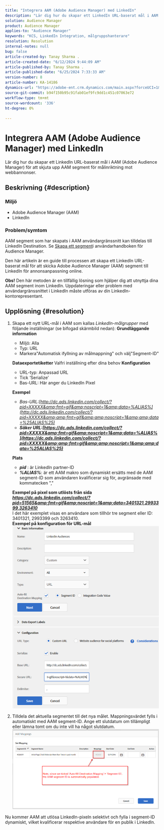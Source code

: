 ```yaml
---
title: "Integrera AAM (Adobe Audience Manager) med LinkedIn"
description: "Lär dig hur du skapar ett LinkedIn URL-baserat mål i AAM (Adobe Audience Manager) för att tänja ut AAM segment för onlineannonsering."
solution: Audience Manager
product: Audience Manager
applies-to: "Audience Manager"
keywords: "KCS, LinkedIn Integration, målgruppshanterare"
resolution: Resolution
internal-notes: null
bug: false
article-created-by: Tanay Sharma .
article-created-date: "6/12/2024 9:44:09 AM"
article-published-by: Tanay Sharma .
article-published-date: "6/25/2024 7:33:33 AM"
version-number: 8
article-number: KA-14186
dynamics-url: "https://adobe-ent.crm.dynamics.com/main.aspx?forceUCI=1&pagetype=entityrecord&etn=knowledgearticle&id=c8ad6e4b-a028-ef11-840b-6045bd0065b6"
source-git-commit: b94f150b95c91fab01ef9fc9dd1c451c07063e72
workflow-type: tm+mt
source-wordcount: '336'
ht-degree: 0%

---
```


# Integrera AAM (Adobe Audience Manager) med LinkedIn


Lär dig hur du skapar ett LinkedIn URL-baserat mål i AAM (Adobe Audience Manager) för att skjuta upp AAM segment för målinriktning mot webbannonser.

## Beskrivning {#description}


### Miljö

- Adobe Audience Manager (AAM)
- LinkedIn


### Problem/symtom

AAM segment som har skapats i AAM användargränssnitt kan tilldelas till LinkedIn Destination. Se [Skapa ett segment](https://experienceleague.adobe.com/docs/audience-manager/user-guide/features/segments/segment-builder.html#create-segment)i användarhandboken för Audience Manager.

Den här artikeln är en guide till processen att skapa ett LinkedIn URL-baserat mål för att skicka Adobe Audience Manager (AAM) segment till LinkedIn för annonsanpassning online.

<b>Obs!</b> Den här metoden är en tillfällig lösning som hjälper dig att utnyttja dina AAM segment inom LinkedIn. Uppdateringar eller problem med användargränssnittet i LinkedIn måste utföras av din LinkedIn-kontorepresentant.


## Upplösning {#resolution}


1. Skapa ett nytt URL-mål i AAM som kallas *LinkedIn-målgrupper* med följande inställningar (se bifogad skärmbild nedan):
   <b>Grundläggande information </b>

   - Miljö: Alla
   - Typ: URL
   - Markera&quot;Automatisk ifyllning av målmappning&quot; och välj&quot;Segment-ID&quot;

   <b>Dataexportetiketter</b>
Valfri inställning efter dina behov
   <b>Konfiguration</b>

   - URL-typ: Anpassad URL
   - Tick ‘Serialize’
   - Bas-URL: Här anger du LinkedIn Pixel

   <b>Exempel</b>

   - *Bas-URL:<b></b>[http://dc.ads.linkedin.com/collect/?pid=XXXXX&amp;fmt=gif&amp;noscript=1&amp;data=%ALIAS%](http://dc.ads.linkedin.com/collect/?pid=XXXXX&amp;amp;fmt=gif&amp;amp;noscript=1&amp;amp;data=%25ALIAS%25)<b>*
   - *Säker URL:</b><b>[https://dc.ads.linkedin.com/collect/?pid=XXXXX&amp;fmt=gif&amp;noscript=1&amp;data=%ALIAS%](https://dc.ads.linkedin.com/collect/?pid=XXXXX&amp;amp;fmt=gif&amp;amp;noscript=1&amp;amp;data=%25ALIAS%25)</b>*

   <b>Plats</b>

   - <b>*pid</b>* : är LinkedIn partner-ID
   - <b>*%ALIAS%</b>*: är ett AAM makro som dynamiskt ersätts med de AAM segment-ID som användaren kvalificerar sig för, avgränsade med kommatecken &quot;,&quot;

   <b>Exempel på pixel som utlösts från sida</b>
 <br>    <u><b><em><a href="https://dc.ads.linkedin.com/collect/?pid=51565&amp;fmt=gif&amp;noscript=1&amp;data=%25ALIAS%25" style="color:#0563c1; text-decoration:underline">https://dc.ads.linkedin.com/collect/?pid=51565&amp;fmt=gif&amp;noscript=1&amp;data=3401321,2993399,3263410</a></em></b></u>
 <br>    I det här exemplet visas en användare som tillhör tre segment eller ID: 3401321, 2993399 och 3263410.
 <br>    <b>Exempel på konfiguration för URL-mål</b>
   ![](assets/7ded78d7-a028-ef11-840b-6045bd0065b6.png)
2. Tilldela det aktuella segmentet till det nya målet. Mappningsvärdet fylls i automatiskt med AAM segment-ID.
Ange ett slutdatum om tillämpligt eller lämna tomt om du inte vill ha något slutdatum.
   ![](assets/c38fd9f6-a028-ef11-840b-6045bd0065b6.png)


Nu kommer AAM att utlösa LinkedIn-pixeln selektivt och fylla i segment-ID dynamiskt, vilket kvalificerar respektive användare för en publik i LinkedIn.
